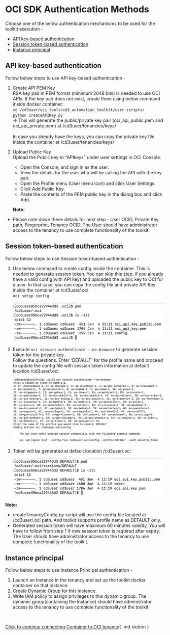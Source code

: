 # OCI SDK Authentication Methods
Choose one of the below authentication mechanisms to be used for the toolkit execution -

- [API key-based authentication](#api-key-based-authentication)
- [Session token-based authentication](#session-token-based-authentication)
- [Instance principal](#instance-principal)

## API key-based authentication
Follow below steps to use API key-based authentication - <br>

1. Create API PEM Key
   <br>RSA key pair in PEM format (minimum 2048 bits) is needed to use OCI APIs. If the key pair does not exist, create them using below command inside docker container:
   <br>```cd /cd3user/oci_tools/cd3_automation_toolkit/user-scripts/```
   <br>```python createAPIKey.py```
   <br>
→ This will generate the public/private key pair (oci_api_public.pem and oci_api_private.pem) at /cd3user/tenancies/keys/
   <br><br>
 In case you already have the keys, you can copy the private key file inside the container at 
 /cd3user/tenancies/keys/

2. Upload Public Key
   <br>
   Upload the Public key to "APIkeys" under user settings in OCI Console.
      -  Open the Console, and sign in as the user.
      -  View the details for the user who will be calling the API with the key pair.
      -  Open the Profile menu (User menu icon) and click User Settings.
      -  Click Add Public Key.
      -  Paste the contents of the PEM public key in the dialog box and click Add.
  
   <b>Note:</b>
   
* Please note down these details for next step - User OCID, Private Key path, Fingerprint, Tenancy OCID. The User should have administrator access to the tenancy to use complete functionality of the toolkit.
   
## Session token-based authentication
Follow below steps to use Session token-based authentication - 

1. Use below command to create config inside the container. This is needed to generate session token. You can skip this step, if you already have a valid config(with API key) and uploaded the public key to OCI for a user. In that case, you can copy the config file and private API Key inside the container at /cd3user/.oci
   <br>```oci setup config```

      <img width="509" alt="Screenshot 2024-01-04 at 4 43 08 PM" src="../images/authmechanisms-1.png">
      
2. Execute ```oci session authenticate --no-browser``` to generate session token for the private key.
   <br> Follow the questions. Enter 'DEFAULT' for the profile name and proceed to update the config file with session token information at default location /cd3user/.oci
 
     <img width="721" alt="Screenshot 2024-01-04 at 4 49 53 PM" src="../images/authmechanisms-2.png">
3. Token will be generated at default location /cd3user/.oci     

     <img width="512" alt="Screenshot 2024-01-04 at 4 55 17 PM" src="../images/authmechanisms-3.png">

<b>Note:</b>

* createTenancyConfig.py script will use the config file located at /cd3user/.oci path. And toolkit supports profile name as DEFAULT only.
* Generated session token will have maximum 60 minutes validity. You will have to follow from step 1 if new session token is required after expiry. The User should have administrator access to the tenancy to use complete functionality of the toolkit.

## Instance principal
Follow below steps to use Instance Principal authentication - 

1. Launch an Instance in the tenancy and set up the toolkit docker container on that instance.
2. Create Dynamic Group for this instance.
3. Write IAM policy to assign privileges to this dynamic group. The dynamic group(containing the instance) should have administrator access to the tenancy to use complete functionality of the toolkit.


<br>


 [Click to continue connecting Container to OCI tenancy](connect-container-to-oci-tenancy.md){ .md-button } 